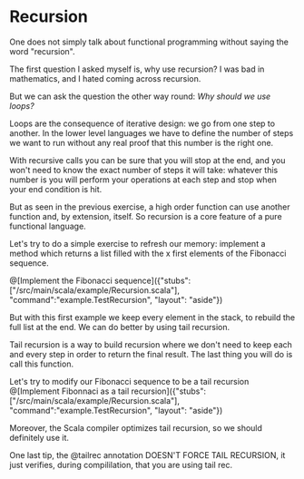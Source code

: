 # Recursion

One does not simply talk about functional programming without saying the word "recursion".

The first question I asked myself is, why use recursion?
I was bad in mathematics, and I hated coming across recursion.

But we can ask the question the other way round: 
_Why should we use loops?_

Loops are the consequence of iterative design: we go from one step to another. In the lower level languages we have to define the number of steps we want to run without any real proof that this number is the right one.

With recursive calls you can be sure that you will stop at the end, and you won't need to know the exact number of steps it will take: whatever this number is you will perform your operations at each step and stop when your end condition is hit.

But as seen in the previous exercise, a high order function can use another function and, by extension, itself.
So recursion is a core feature of a pure functional language.

Let's try to do a simple exercise to refresh our memory: implement a method which returns a list filled with the x first elements of the Fibonacci sequence.


@[Implement the Fibonacci sequence]({"stubs":["/src/main/scala/example/Recursion.scala"], "command":"example.TestRecursion", "layout": "aside"})

But with this first example we keep every element in the stack, to rebuild the full list at the end.
We can do better by using tail recursion.

Tail recursion is a way to build recursion where we don't need to keep each and every step in order to return the final result.
The last thing you will do is call this function.

Let's try to modify our Fibonacci sequence to be a tail recursion
@[Implement Fibonnaci as a tail recursion]({"stubs":["/src/main/scala/example/Recursion.scala"], "command":"example.TestRecursion", "layout": "aside"})

Moreover, the Scala compiler optimizes tail recursion, so we should definitely use it.

One last tip, the @tailrec annotation DOESN'T FORCE TAIL RECURSION, it just verifies, during compililation, that you are using tail rec.
